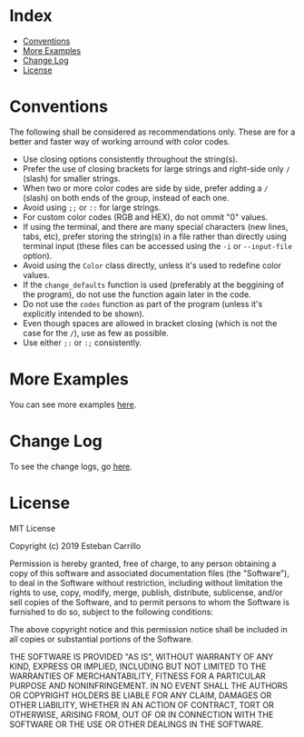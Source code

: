 # Index

- [Conventions](#conventions)
- [More Examples](#more-examples)
- [Change Log](#change-log)
- [License](#license)

# Conventions

The following shall be considered as recommendations only. These are for a better and faster way of working arround with color codes.

- Use closing options consistently throughout the string(s).
- Prefer the use of closing brackets for large strings and right-side only ``/`` (slash) for smaller strings.
- When two or more color codes are side by side, prefer adding a `/` (slash) on both ends of the group, instead of each one.
- Avoid using ``;;`` or ``::`` for large strings.
- For custom color codes (RGB and HEX), do not ommit "0" values.
- If using the terminal, and there are many special characters (new lines, tabs, etc), prefer storing the string(s) in a file rather than directly using terminal input (these files can be accessed using the ``-i`` or ``--input-file`` option).
- Avoid using the ``Color`` class directly, unless it's used to redefine color values.
- If the ``change_defaults`` function is used (preferably at the beggining of the program), do not use the function again later in the code. 
- Do not use the ``codes`` function as part of the program (unless it's explicitly intended to be shown).
- Even though spaces are allowed in bracket closing (which is not the case for the ``/``), use as few as possible.
- Use either ``;:`` or ``:;`` consistently.

# More Examples

You can see more examples [here](https://github.com/tubi-carrillo/colorparse/tree/master/example).

# Change Log

To see the change logs, go [here](https://github.com/tubi-carrillo/colorparse/blob/master/change-log.md).

# License
MIT License

Copyright (c) 2019 Esteban Carrillo

Permission is hereby granted, free of charge, to any person obtaining a copy
of this software and associated documentation files (the "Software"), to deal
in the Software without restriction, including without limitation the rights
to use, copy, modify, merge, publish, distribute, sublicense, and/or sell
copies of the Software, and to permit persons to whom the Software is
furnished to do so, subject to the following conditions:

The above copyright notice and this permission notice shall be included in all
copies or substantial portions of the Software.

THE SOFTWARE IS PROVIDED "AS IS", WITHOUT WARRANTY OF ANY KIND, EXPRESS OR
IMPLIED, INCLUDING BUT NOT LIMITED TO THE WARRANTIES OF MERCHANTABILITY,
FITNESS FOR A PARTICULAR PURPOSE AND NONINFRINGEMENT. IN NO EVENT SHALL THE
AUTHORS OR COPYRIGHT HOLDERS BE LIABLE FOR ANY CLAIM, DAMAGES OR OTHER
LIABILITY, WHETHER IN AN ACTION OF CONTRACT, TORT OR OTHERWISE, ARISING FROM,
OUT OF OR IN CONNECTION WITH THE SOFTWARE OR THE USE OR OTHER DEALINGS IN THE
SOFTWARE.
